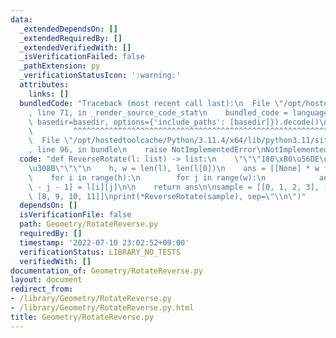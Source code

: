 ```yaml
---
data:
  _extendedDependsOn: []
  _extendedRequiredBy: []
  _extendedVerifiedWith: []
  _isVerificationFailed: false
  _pathExtension: py
  _verificationStatusIcon: ':warning:'
  attributes:
    links: []
  bundledCode: "Traceback (most recent call last):\n  File \"/opt/hostedtoolcache/Python/3.11.4/x64/lib/python3.11/site-packages/onlinejudge_verify/documentation/build.py\"\
    , line 71, in _render_source_code_stat\n    bundled_code = language.bundle(stat.path,\
    \ basedir=basedir, options={'include_paths': [basedir]}).decode()\n          \
    \         ^^^^^^^^^^^^^^^^^^^^^^^^^^^^^^^^^^^^^^^^^^^^^^^^^^^^^^^^^^^^^^^^^^^^^^^^^^^^^^^^^\n\
    \  File \"/opt/hostedtoolcache/Python/3.11.4/x64/lib/python3.11/site-packages/onlinejudge_verify/languages/python.py\"\
    , line 96, in bundle\n    raise NotImplementedError\nNotImplementedError\n"
  code: "def ReverseRotate(l: list) -> list:\n    \"\"\"180\xB0\u56DE\u8EE2\u3055\u305B\
    \u308B\"\"\"\n    h, w = len(l), len(l[0])\n    ans = [[None] * w for _ in range(h)]\n\
    \    for i in range(h):\n        for j in range(w):\n            ans[h - i - 1][w\
    \ - j - 1] = l[i][j]\n\n    return ans\n\nsample = [[0, 1, 2, 3], [4, 5, 6, 7],\
    \ [8, 9, 10, 11]]\nprint(*ReverseRotate(sample), sep=\"\\n\")"
  dependsOn: []
  isVerificationFile: false
  path: Geometry/RotateReverse.py
  requiredBy: []
  timestamp: '2022-07-10 23:02:52+09:00'
  verificationStatus: LIBRARY_NO_TESTS
  verifiedWith: []
documentation_of: Geometry/RotateReverse.py
layout: document
redirect_from:
- /library/Geometry/RotateReverse.py
- /library/Geometry/RotateReverse.py.html
title: Geometry/RotateReverse.py
---
```

